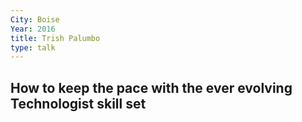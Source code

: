```yaml
---
City: Boise
Year: 2016
title: Trish Palumbo
type: talk
---
```


## How to keep the pace with the ever evolving Technologist skill set
